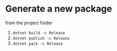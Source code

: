 # Generate a new package

from the project folder

1. `dotnet build -c Release`
2. `dotnet publish -c Release`
3. `dotnet pack -c Release`